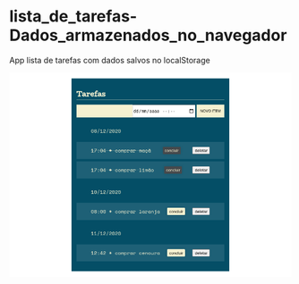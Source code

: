 # lista_de_tarefas-Dados_armazenados_no_navegador
App lista de tarefas com dados salvos no localStorage

![app](https://github.com/DeangellesES/lista_de_tarefas-Dados_armazenados_no_navegador/blob/main/lista.png)
